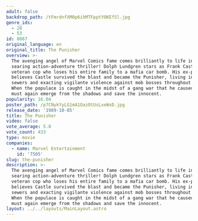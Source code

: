 ```yaml
---
adult: false
backdrop_path: /tFmrdnfXM0p6ihMTFpptYOKEfSl.jpg
genre_ids:
  - 28
  - 53
id: 8867
original_language: en
original_title: The Punisher
overview: >-
  The avenging angel of Marvel Comics fame comes brilliantly to life in this
  searing action-adventure thriller! Dolph Lundgren stars as Frank Castle, a
  veteran cop who loses his entire family to a mafia car bomb. His ex-partner
  believes Castle survived the blast and became the Punisher, living in the
  sewers and exacting vigilante violence against mob bosses throughout the city.
  When the populace is caught in the midst of a gang war that he caused, Castle
  must again emerge from the shadows and save the innocent.
popularity: 16.04
poster_path: /p7CNykYyLG1mA1OazOtUsLxeWxD.jpg
release_date: '1989-10-05'
title: The Punisher
video: false
vote_average: 5.8
vote_count: 433
type: movie
companies:
  - name: Marvel Entertainment
    id: '7505'
slug: the-punisher
description: >-
  The avenging angel of Marvel Comics fame comes brilliantly to life in this
  searing action-adventure thriller! Dolph Lundgren stars as Frank Castle, a
  veteran cop who loses his entire family to a mafia car bomb. His ex-partner
  believes Castle survived the blast and became the Punisher, living in the
  sewers and exacting vigilante violence against mob bosses throughout the city.
  When the populace is caught in the midst of a gang war that he caused, Castle
  must again emerge from the shadows and save the innocent.
layout: ../../layouts/MainLayout.astro
---
```


